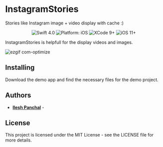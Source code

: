 # InstagramStories
Stories like Instagram image + video display with cache :)

<p align="center">
<img src="https://img.shields.io/badge/Swift-4.0-brightgreen.svg" alt="Swift 4.0"/>
<img src="https://img.shields.io/badge/platform-iOS-brightgreen.svg" alt="Platform: iOS"/>
<img src="https://img.shields.io/badge/Xcode-9%2B-brightgreen.svg" alt="XCode 9+"/>
<img src="https://img.shields.io/badge/iOS-11%2B-brightgreen.svg" alt="iOS 11+"/>
</a>
</p>

InstagramStories is helpfull for the display videos and images.

![ezgif com-optimize](https://i.imgflip.com/2rn8vi.gif)


## Installing

Download the demo app and find the necessary files for the demo project.


## Authors

* **[Ilesh Panchal](https://github.com/ilesh)** - 


## License

This project is licensed under the MIT License - see the LICENSE file for more details.
